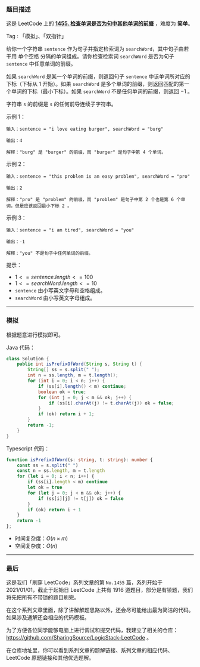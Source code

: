 ### 题目描述

这是 LeetCode 上的 **[1455. 检查单词是否为句中其他单词的前缀](https://leetcode.cn/problems/check-if-a-word-occurs-as-a-prefix-of-any-word-in-a-sentence/solution/by-ac_oier-cfsi/)** ，难度为 **简单**。

Tag : 「模拟」、「双指针」



给你一个字符串 `sentence` 作为句子并指定检索词为 `searchWord`，其中句子由若干用 单个空格 分隔的单词组成。请你检查检索词 `searchWord` 是否为句子 `sentence` 中任意单词的前缀。

如果 `searchWord` 是某一个单词的前缀，则返回句子 `sentence` 中该单词所对应的下标（下标从 $1$ 开始）。如果 `searchWord` 是多个单词的前缀，则返回匹配的第一个单词的下标（最小下标）。如果 `searchWord` 不是任何单词的前缀，则返回 $-1$ 。

字符串 `s` 的前缀是 `s` 的任何前导连续子字符串。

示例 1：
```
输入：sentence = "i love eating burger", searchWord = "burg"

输出：4

解释："burg" 是 "burger" 的前缀，而 "burger" 是句子中第 4 个单词。
```
示例 2：
```
输入：sentence = "this problem is an easy problem", searchWord = "pro"

输出：2

解释："pro" 是 "problem" 的前缀，而 "problem" 是句子中第 2 个也是第 6 个单词，但是应该返回最小下标 2 。
```
示例 3：
```
输入：sentence = "i am tired", searchWord = "you"

输出：-1

解释："you" 不是句子中任何单词的前缀。
```

提示：
* $1 <= sentence.length <= 100$
* $1 <= searchWord.length <= 10$
* `sentence` 由小写英文字母和空格组成。
* `searchWord` 由小写英文字母组成。

---

### 模拟

根据题意进行模拟即可。

Java 代码：
```java
class Solution {
    public int isPrefixOfWord(String s, String t) {
        String[] ss = s.split(" ");
        int n = ss.length, m = t.length();
        for (int i = 0; i < n; i++) {
            if (ss[i].length() < m) continue;
            boolean ok = true;
            for (int j = 0; j < m && ok; j++) {
                if (ss[i].charAt(j) != t.charAt(j)) ok = false;
            }
            if (ok) return i + 1;
        }
        return -1;
    }
}
```
Typescript 代码：
```Typescript
function isPrefixOfWord(s: string, t: string): number {
    const ss = s.split(" ")
    const n = ss.length, m = t.length
    for (let i = 0; i < n; i++) {
        if (ss[i].length < m) continue
        let ok = true
        for (let j = 0; j < m && ok; j++) {
            if (ss[i][j] != t[j]) ok = false
        }
        if (ok) return i + 1
    }
    return -1
};
```
* 时间复杂度：$O(n \times m)$
* 空间复杂度：$O(n)$

---

### 最后

这是我们「刷穿 LeetCode」系列文章的第 `No.1455` 篇，系列开始于 2021/01/01，截止于起始日 LeetCode 上共有 1916 道题目，部分是有锁题，我们将先把所有不带锁的题目刷完。

在这个系列文章里面，除了讲解解题思路以外，还会尽可能给出最为简洁的代码。如果涉及通解还会相应的代码模板。

为了方便各位同学能够电脑上进行调试和提交代码，我建立了相关的仓库：https://github.com/SharingSource/LogicStack-LeetCode 。

在仓库地址里，你可以看到系列文章的题解链接、系列文章的相应代码、LeetCode 原题链接和其他优选题解。

